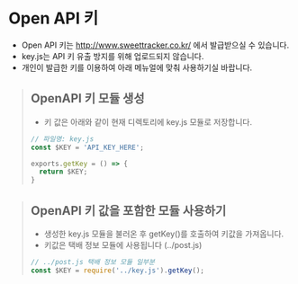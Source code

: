 # Open API 키 
* Open API 키는 http://www.sweettracker.co.kr/ 에서 발급받으실 수 있습니다.
* key.js는 API 키 유출 방지를 위해 업로드되지 않습니다.
* 개인이 발급한 키를 이용하여 아래 메뉴얼에 맞춰 사용하기실 바랍니다.
> ## OpenAPI 키 모듈 생성
> * 키 값은 아래와 같이 현재 디렉토리에 key.js 모듈로 저장합니다.
> 
> ```javascript
> // 파일명: key.js
> const $KEY = 'API_KEY_HERE';
>
> exports.getKey = () => {
>   return $KEY;
> }
> ```

> ## OpenAPI 키 값을 포함한 모듈 사용하기
> * 생성한 key.js 모듈을 불러온 후 getKey()를 호출하여 키값을 가져옵니다.
> * 키값은 택배 정보 모듈에 사용됩니다 (../post.js)
> 
> ```javascript
> // ../post.js 택배 정보 모듈 일부분
> const $KEY = require('../key.js').getKey();
> ``` 
